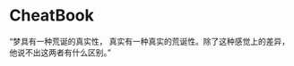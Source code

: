 # CheatBook

“梦具有一种荒诞的真实性， 真实有一种真实的荒诞性。除了这种感觉上的差异， 他说不出这两者有什么区别。”

<!-- <div>
## 做梦1.0

### Operating System

- [ ] Operating Systems: Three Easy Pieces
- [ ] xv6 book [6.828: Operating System Engineering]
- [ ] The Art of Operating Systems [Peter J. Denning]
- [ ] Operating Systems: Principles and Practice
- [ ] Understanding the Linux Kernel [O'Reilly Media]
- [ ] Computer Systems [A Programmer's Perspective]

---

### C/C++

- [ ] C++ Primer 5th ed.
- [ ] The C++ Programming Language 3rd ed.
- [ ] C++ [TutorialsPoint]

---

### Java & JVM

- [ ] Java [TutorialsPoint]
- [ ] Understanding the JVM [Advanced Features and Best Practices]

---

### OOP

- [ ] Design Patterns: Elements of reusable object-oriented software

---

### Python

- [ ] Python Cookbook
</div> -->
